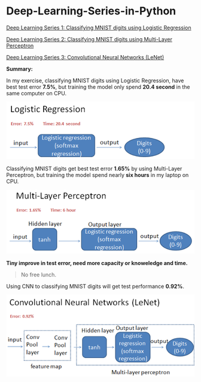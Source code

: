 # Deep-Learning-Series-in-Python

[Deep Learning Series 1: Classifying MNIST digits using Logistic Regression](http://nbviewer.jupyter.org/github/yishi/Deep-Learning-Series-in-Python/blob/master/deep_learning_series_1.ipynb)


[Deep Learning Series 2: Classifying MNIST digits using Multi-Layer Perceptron](http://nbviewer.jupyter.org/github/yishi/Deep-Learning-Series-in-Python/blob/master/deep_learning_series_2.ipynb)


[Deep Learning Series 3: Convolutional Neural Networks (LeNet)](http://nbviewer.jupyter.org/github/yishi/Deep-Learning-Series-in-Python/blob/master/deep_learning_series_3.ipynb)

**Summary:**

In my exercise, classifying MNIST digits using Logistic Regression, have best test error **7.5%**, but training the model only spend **20.4 second** in the same computer on CPU.

![logis](logis.png)

Classifying MNIST digits get best test error **1.65%** by using Multi-Layer Perceptron, but training the model spend nearly **six hours** in my laptop on CPU.

![mlp](mlp.png)

**Tiny improve in test error, need more capacity or knoweledge and time.**
> No free lunch.

Using CNN to classifying MNIST digits will get test performance **0.92%**.

![cnn](cnn.png)

